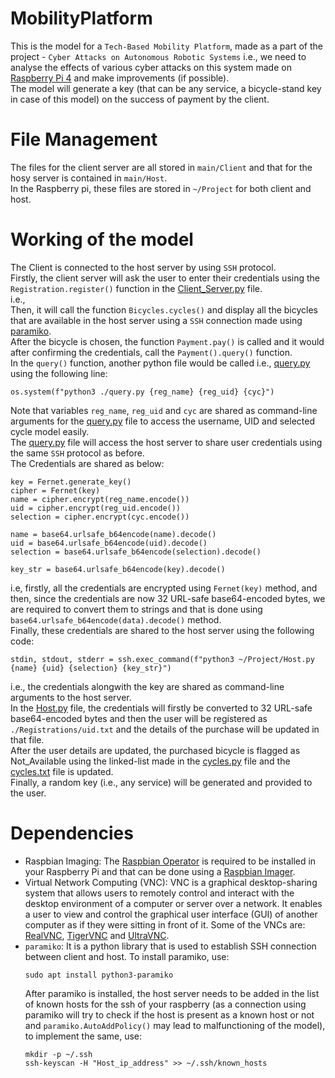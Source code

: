 # MobilityPlatform
This is the model for a `Tech-Based Mobility Platform`, made as a part of the project - `Cyber Attacks on Autonomous Robotic Systems` i.e., we need to analyse the effects of various cyber attacks on this system made on [Raspberry Pi 4](https://www.raspberrypi.com/products/raspberry-pi-4-model-b/) and make improvements (if possible).<br />
The model will generate a key (that can be any service, a bicycle-stand key in case of this model) on the success of payment by the client.
# File Management
The files for the client server are all stored in `main/Client` and that for the hosy server is contained in `main/Host`.<br />
In the Raspberry pi, these files are stored in `~/Project` for both client and host.
# Working of the model
The Client is connected to the host server by using `SSH` protocol.<br />
Firstly, the client server will ask the user to enter their credentials using the `Registration.register()` function in the [Client_Server.py](Client/Client_Server.py) file.<br />
i.e.,<br />
Then, it will call the function `Bicycles.cycles()` and display all the bicycles that are available in the host server using a `SSH` connection made using [paramiko](https://www.paramiko.org/).<br />
After the bicycle is chosen, the function `Payment.pay()` is called and it would after confirming the credentials, call the `Payment().query()` function.<br />
In the `query()` function, another python file would be called i.e., [query.py](Client/query.py) using the following line:<br />
```
os.system(f"python3 ./query.py {reg_name} {reg_uid} {cyc}")
```
Note that variables `reg_name`, `reg_uid` and `cyc` are shared as command-line arguments for the [query.py](Client/query.py) file to access the username, UID and selected cycle model easily.<br />
The [query.py](Client/query.py) file will access the host server to share user credentials using the same `SSH` protocol as before.<br />
The Credentials are shared as below:
```
key = Fernet.generate_key()
cipher = Fernet(key)
name = cipher.encrypt(reg_name.encode())
uid = cipher.encrypt(reg_uid.encode())
selection = cipher.encrypt(cyc.encode())
        
name = base64.urlsafe_b64encode(name).decode()
uid = base64.urlsafe_b64encode(uid).decode()
selection = base64.urlsafe_b64encode(selection).decode()
        
key_str = base64.urlsafe_b64encode(key).decode()
```
i.e, firstly, all the credentials are encrypted using `Fernet(key)` method, and then, since the credentials are now 32 URL-safe base64-encoded bytes, we are required to convert them to strings and that is done using `base64.urlsafe_b64encode(data).decode()` method.<br />
Finally, these credentials are shared to the host server using the following code:
```
stdin, stdout, stderr = ssh.exec_command(f"python3 ~/Project/Host.py {name} {uid} {selection} {key_str}")
```
i.e., the credentials alongwith the key are shared as command-line arguments to the host server.<br />
In the [Host.py](Host/Host.py) file, the credentials will firstly be converted to 32 URL-safe base64-encoded bytes and then the user will be registered as `./Registrations/uid.txt` and the details of the purchase will be updated in that file.<br />
After the user details are updated, the purchased bicycle is flagged as Not_Available using the linked-list made in the [cycles.py](Host/cycles.py) file and the [cycles.txt](/Host/cycles.txt) file is updated. <br />
Finally, a random key (i.e., any service) will be generated and provided to the user.
# Dependencies
* Raspbian Imaging: The [Raspbian Operator](https://www.raspberrypi.com/software/) is required to be installed in your Raspberry Pi and that can be done using a [Raspbian Imager](https://www.raspberrypi.com/software/operating-systems/).
* Virtual Network Computing (VNC): VNC is a graphical desktop-sharing system that allows users to remotely control and interact with the desktop environment of a computer or server over a network. It enables a user to view and control the graphical user interface (GUI) of another computer as if they were sitting in front of it. Some of the VNCs are: [RealVNC](https://www.realvnc.com/en/), [TigerVNC](https://tigervnc.org/) and [UltraVNC](https://uvnc.com/).
* `paramiko`: It is a python library that is used to establish SSH connection between client and host. To install paramiko, use:
  ```
  sudo apt install python3-paramiko
  ```
  After paramiko is installed, the host server needs to be added in the list of known hosts for the ssh of your raspberry (as a connection using paramiko will try to check if the host is present as a known host or not and `paramiko.AutoAddPolicy()` may lead to malfunctioning of the model), to implement the same, use:
  ```
  mkdir -p ~/.ssh
  ssh-keyscan -H "Host_ip_address" >> ~/.ssh/known_hosts
  ```
